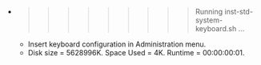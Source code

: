 * >>>>>>>>> Running inst-std-system-keyboard.sh ...
  * Insert keyboard configuration in Administration menu.
  * Disk size = 5628996K. Space Used = 4K. Runtime = 00:00:00:01.
